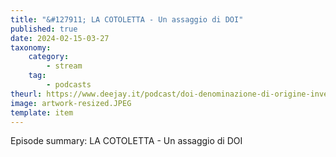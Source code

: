 ```yaml
---
title: "&#127911; LA COTOLETTA - Un assaggio di DOI"
published: true
date: 2024-02-15-03-27
taxonomy:
    category:
        - stream
    tag:
        - podcasts
theurl: https://www.deejay.it/podcast/doi-denominazione-di-origine-inventata/stagione-1-di-doi-denominazione-di-origine-inventata/la-cotoletta-un-assaggio-di-doi/
image: artwork-resized.JPEG
template: item
---
```


Episode summary: LA COTOLETTA - Un assaggio di DOI
